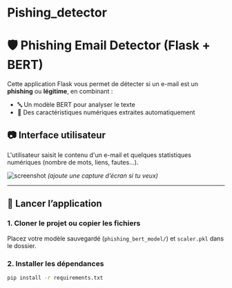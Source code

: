 # Pishing_detector
# 🛡️ Phishing Email Detector (Flask + BERT)

Cette application Flask vous permet de détecter si un e-mail est un **phishing** ou **légitime**, en combinant :

- 🔤 Un modèle BERT pour analyser le texte
- 🔢 Des caractéristiques numériques extraites automatiquement

## 📷 Interface utilisateur

L'utilisateur saisit le contenu d'un e-mail et quelques statistiques numériques (nombre de mots, liens, fautes…).

![screenshot](screenshot.png) *(ajoute une capture d’écran si tu veux)*

---

## 🚀 Lancer l’application

### 1. Cloner le projet ou copier les fichiers
Placez votre modèle sauvegardé (`phishing_bert_model/`) et `scaler.pkl` dans le dossier.

### 2. Installer les dépendances
```bash
pip install -r requirements.txt
